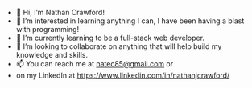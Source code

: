 - 👋 Hi, I’m Nathan Crawford!
- 👀 I’m interested in learning anything I can, I have been having a blast with programming!
- 🌱 I’m currently learning to be a full-stack web developer.
- 💞️ I’m looking to collaborate on anything that will help build my knowledge and skills.
- 📫 You can reach me at natec85@gmail.com or 
- on my LinkedIn at https://www.linkedin.com/in/nathanjcrawford/

<!---
NateC85/NateC85 is a ✨ special ✨ repository because its `README.md` (this file) appears on your GitHub profile.
You can click the Preview link to take a look at your changes.
--->
